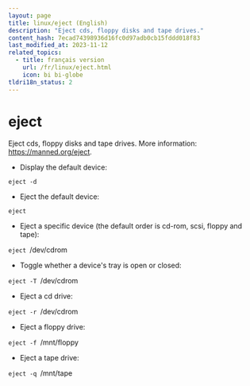 ```yaml
---
layout: page
title: linux/eject (English)
description: "Eject cds, floppy disks and tape drives."
content_hash: 7ecad74398936d16fc0d97adb0cb15fddd018f83
last_modified_at: 2023-11-12
related_topics:
  - title: français version
    url: /fr/linux/eject.html
    icon: bi bi-globe
tldri18n_status: 2
---
```

# eject

Eject cds, floppy disks and tape drives.
More information: <https://manned.org/eject>.

- Display the default device:

`eject -d`

- Eject the default device:

`eject`

- Eject a specific device (the default order is cd-rom, scsi, floppy and tape):

`eject `<span class="tldr-var badge badge-pill bg-dark-lm bg-white-dm text-white-lm text-dark-dm font-weight-bold">/dev/cdrom</span>

- Toggle whether a device's tray is open or closed:

`eject -T `<span class="tldr-var badge badge-pill bg-dark-lm bg-white-dm text-white-lm text-dark-dm font-weight-bold">/dev/cdrom</span>

- Eject a cd drive:

`eject -r `<span class="tldr-var badge badge-pill bg-dark-lm bg-white-dm text-white-lm text-dark-dm font-weight-bold">/dev/cdrom</span>

- Eject a floppy drive:

`eject -f `<span class="tldr-var badge badge-pill bg-dark-lm bg-white-dm text-white-lm text-dark-dm font-weight-bold">/mnt/floppy</span>

- Eject a tape drive:

`eject -q `<span class="tldr-var badge badge-pill bg-dark-lm bg-white-dm text-white-lm text-dark-dm font-weight-bold">/mnt/tape</span>
